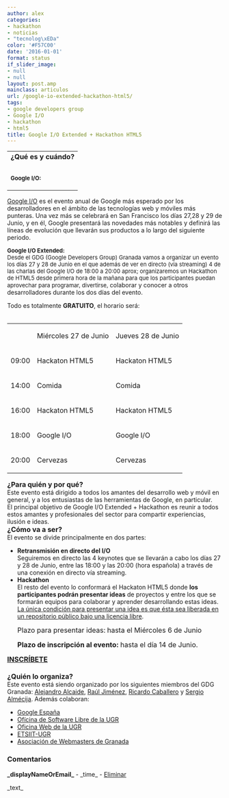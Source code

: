 ```yaml
---
author: alex
categories:
- hackathon
- noticias
- "tecnolog\xEDa"
color: '#F57C00'
date: '2016-01-01'
format: status
if_slider_image:
- null
- null
layout: post.amp
mainclass: articulos
url: /google-io-extended-hackathon-html5/
tags:
- google developers group
- Google I/O
- hackathon
- html5
title: Google I/O Extended + Hackathon HTML5
---
```


<div id="sites-canvas-main" class="sites-canvas-main">
<div id="sites-canvas-main-content">
<table xmlns="http://www.w3.org/1999/xhtml" cellspacing="0" class="sites-layout-name-one-column sites-layout-hbox">
<tr>
<td class="sites-layout-tile sites-tile-name-content-1">
<div dir="ltr">
<div>
<b>
<div >
</div></b><b>
<div >
</div></b><b>¿Qué es y cuándo?</b>
</div>
<p>
</p></div>
<div >
<b><font size="2"><br /></font></b>
</div>
<div >
<b><font size="2">Google I/O:</font></b>
</div>
<p>
</p></td></tr></table></div>
<div>
<a href="https://developers.google.com/events/io/">Google I/O</a> es el evento anual de Google más esperado por los desarrolladores en el ámbito de las tecnologías web y móviles más punteras. Una vez más se celebrará en San Francisco los días 27,28 y 29 de Junio, y en él, Google presentará las novedades más notables y definirá las líneas de evolución que llevarán sus productos a lo largo del siguiente periodo.
                    </div>
<div>
</div>
<div>
<b >
<div >
<a href="http://www.wired.com/images_blogs/gadgetlab/2011/05/google_io_f.jpg" ><amp-img on="tap:lightbox1" role="button" tabindex="0" layout="responsive" alt="Google I/O"  height="212" src="http://www.wired.com/images_blogs/gadgetlab/2011/05/google_io_f.jpg"  width="320" /></a>
</div>
</b><p>
</p></div>
<div>
</div>
<div>
<span >
<div >
<b><font size="2">Google I/O Extended:</font></b>
</div>
<div >
<font size="2">Desde el GDG (Google Developers Group) Granada vamos a organizar un evento los días 27 y 28 de Junio en el que además de ver en directo (vía streaming) 4 de las charlas del Google I/O de 18:00 a 20:00 aprox;&nbsp;organizaremos un Hackathon de HTML5 desde primera hora de la mañana para que los participantes puedan aprovechar para programar, divertirse,</font><span >&nbsp;colaborar y conocer a otros desarrolladores durante los dos días del evento.</span>
</div>
</span><p>
</p></div>
<div>
</div>
<div>
                              Todo es totalmente <b>GRATUITO</b>, el horario será:<br /><!--more--><!--ad-->
</div>
<div>
</div>
<div>
<b ><br />
<table >
<tr >
<td >
</td>
<td >
<p dir="ltr" >
<span >Miércoles 27 de Junio</span>
</p>
</td>
<td >
<p dir="ltr" >
<span >Jueves 28 de Junio</span>
</p>
</td>
</tr>
<tr >
<td >
<p dir="ltr" >
<span >09:00</span>
</p>
</td>
<td >
<p dir="ltr" >
<span >Hackaton HTML5</span>
</p>
</td>
<td >
<p dir="ltr" >
<span >Hackaton HTML5</span>
</p>
</td>
</tr>
<tr >
<td >
<p dir="ltr" >
<span >14:00</span>
</p>
</td>
<td >
<p dir="ltr" >
<span >Comida</span>
</p>
</td>
<td >
<p dir="ltr" >
<span >Comida</span>
</p>
</td>
</tr>
<tr >
<td >
<p dir="ltr" >
<span >16:00</span>
</p>
</td>
<td >
<p dir="ltr" >
<span >Hackaton HTML5</span>
</p>
</td>
<td >
<p dir="ltr" >
<span >Hackaton HTML5</span>
</p>
</td>
</tr>
<tr >
<td >
<p dir="ltr" >
<span >18:00</span>
</p>
</td>
<td >
<p dir="ltr" >
<span >Google I/O</span>
</p>
</td>
<td >
<p dir="ltr" >
<span >Google I/O</span>
</p>
</td>
</tr>
<tr >
<td >
<p dir="ltr" >
<span >20:00</span>
</p>
</td>
<td >
<p dir="ltr" >
<span >Cervezas</span>
</p>
</td>
<td >
<p dir="ltr" >
<span >Cervezas</span>
</p>
</td>
</tr>
</table>
</b><p>
</p></div>
<div>
</div>
<div>
<font size="3"><b>¿Para quién y por qué?</b></font>
</div>
<div>
</div>
<div>
                                  Este evento está dirigido a todos los amantes del desarrollo web y móvil en general, y a los entusiastas de las herramientas de Google, en particular.
                                </div>
<div>
</div>
<div>
                                  El principal objetivo de Google I/O Extended + Hackathon es reunir a todos estos amantes y profesionales del sector para compartir experiencias, ilusión e ideas.
                                </div>
<div>
</div>
<div>
<font size="3"><b>¿Cómo va a ser?</b></font>
</div>
<div>
</div>
<div>
                                  El evento se divide principalmente en dos partes:
                                </div>
<div>
<ul>
<li>
<b>Retransmisión en directo del I/O</b> <div>
                                        Seguiremos en directo las 4 keynotes que se llevarán a cabo los días 27 y 28 de Junio, entre las 18:00 y las 20:00 (hora española) a través de una conexión en directo vía streaming.
                                      </div>
<div>
</div>
</li>
<li>
<b>Hackathon</b> <div>
                                        El resto del evento lo conformará el Hackaton HTML5 donde <b>los participantes podrán presentar ideas</b> de proyectos y entre los que se formarán equipos para colaborar y aprender desarrollando estas ideas. <u>La única condición para presentar una idea es que ésta sea liberada en un repositorio público bajo una licencia libre</u>.
<p>
<font size="3" ><span >Plazo para presentar ideas:</span><b>&nbsp;</b>hasta el Miércoles 6 de Junio</font></p></div>
<div>
<font size="3" ><b>Plazo de inscripción&nbsp;al evento:&nbsp;</b>hasta el día 14 de Junio.</font>
</div></li> </ul> </div>
<div>
<div >
<font color="#0000ff" size="3"><b><a href="https://docs.google.com/spreadsheet/viewform?formkey=dDZmRm1OU2h3ZWswQjJUZzR6LW90c0E6MQ">INSCRÍBETE</a></b></font>
</div>
<div>
<font size="3"><b><br /></b></font>
</div>
<div>
<font size="3"><b>¿Quién lo organiza?</b></font>
</div>
<div>
</div>
<div>
                                              Este evento está siendo organizado por los siguientes miembros del GDG Granada:&nbsp;<a href="http://es.linkedin.com/in/algui91">Alejandro Alcaide</a>,&nbsp;<a href="http://es.linkedin.com/in/jimenezortegaraul">Raúl Jiménez</a>,&nbsp;<a href="http://es.linkedin.com/in/rcabamo">Ricardo Caballero</a>&nbsp;y&nbsp;<a href="http://es.linkedin.com/in/almecija/en">Sergio Almécija</a>.&nbsp;Además colaboran:
                                            </div>
<div>
<ul>
<li>
<a href="https://plus.google.com/115920203808848871228/posts">Google España</a>
</li>
<li>
<a href="http://osl.ugr.es">Ofícina de Software Libre de la UGR</a>
</li>
<li>
<a href="http://ofiweb.ugr.es">Oficina Web de la UGR</a>
</li>
<li>
<a href="http://etsiit.ugr.es">ETSIIT-UGR</a>
</li>
<li>
<a href="http://www.webmastergranada.es/">Asociación de Webmasters de Granada</a>
</li>
</ul>
</div>
</div>
<div>
</div></div>
<div id="sites-canvas-bottom-panel">
<a xmlns="http://www.w3.org/1999/xhtml" name="page-comments"></a>
<div xmlns="http://www.w3.org/1999/xhtml" id="COMP_page-comments"  class="sites-canvas-bottom-no-items">
<div id="sites-comment-wrapper" class="sites-canvas-bottom-panel-wrapper">
<div>
<h3 id="sites-comment-header">
<strong>Comentarios</strong><br />
</h3>
</div>
<div id="sites-comment-inner" class="sites-comment-inner">
<div jotid="comments" class="sites-comments">
<div id="_wuid_" jotid="template" class="sites-comment" >
<div>
<strong>_displayNameOrEmail_</strong> - _time_ - <a href="javascript:;" onclick="JOT_postEvent('removeComment', this, {wuid:'_wuid_'});">Eliminar</a>
</div>
<p dir="_dir_">
                                                        _text_
                                                      </p>
</div>
</div>
</div>
</div>
</div>
</div>
